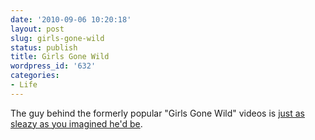 ```yaml
---
date: '2010-09-06 10:20:18'
layout: post
slug: girls-gone-wild
status: publish
title: Girls Gone Wild
wordpress_id: '632'
categories:
- Life
---
```


The guy behind the formerly popular "Girls Gone Wild" videos is [just as sleazy as you imagined he'd be](http://www.latimes.com/features/printedition/magazine/la-tm-gonewild32aug06,0,1675556,full.story).
